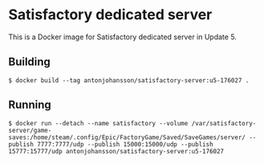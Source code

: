 # Satisfactory dedicated server

This is a Docker image for Satisfactory dedicated server in Update 5.


## Building

```shell
$ docker build --tag antonjohansson/satisfactory-server:u5-176027 .
```


## Running

```shell
$ docker run --detach --name satisfactory --volume /var/satisfactory-server/game-saves:/home/steam/.config/Epic/FactoryGame/Saved/SaveGames/server/ --publish 7777:7777/udp --publish 15000:15000/udp --publish 15777:15777/udp antonjohansson/satisfactory-server:u5-176027
```
